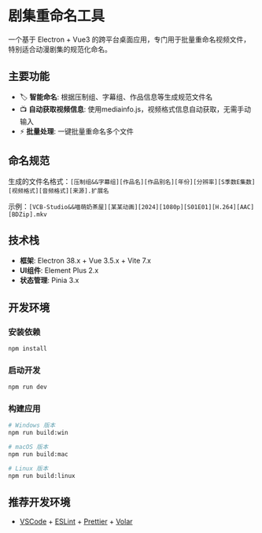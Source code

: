 # 剧集重命名工具

一个基于 Electron + Vue3 的跨平台桌面应用，专门用于批量重命名视频文件，特别适合动漫剧集的规范化命名。

## 主要功能

- 🏷️ **智能命名**: 根据压制组、字幕组、作品信息等生成规范文件名
- 📺 **自动获取视频信息**: 使用mediainfo.js，视频格式信息自动获取，无需手动输入
- ⚡ **批量处理**: 一键批量重命名多个文件

## 命名规范

生成的文件名格式：`[压制组&&字幕组][作品名][作品别名][年份][分辨率][S季数E集数][视频格式][音频格式][来源].扩展名`

示例：`[VCB-Studio&&喵萌奶茶屋][某某动画][2024][1080p][S01E01][H.264][AAC][BDZip].mkv`

## 技术栈

- **框架**: Electron 38.x + Vue 3.5.x + Vite 7.x
- **UI组件**: Element Plus 2.x
- **状态管理**: Pinia 3.x

## 开发环境

### 安装依赖

```bash
npm install
```

### 启动开发

```bash
npm run dev
```

### 构建应用

```bash
# Windows 版本
npm run build:win

# macOS 版本  
npm run build:mac

# Linux 版本
npm run build:linux
```

## 推荐开发环境

- [VSCode](https://code.visualstudio.com/) + [ESLint](https://marketplace.visualstudio.com/items?itemName=dbaeumer.vscode-eslint) + [Prettier](https://marketplace.visualstudio.com/items?itemName=esbenp.prettier-vscode) + [Volar](https://marketplace.visualstudio.com/items?itemName=Vue.volar)
